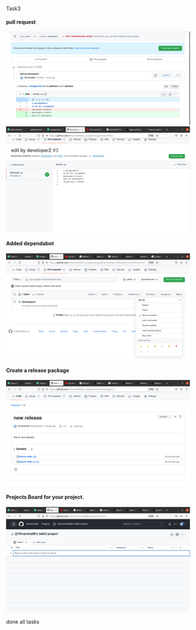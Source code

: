 Task3

#### pull request<br>
![create pull request](https://github.com/VKvarsha98/Git_Assignment/blob/main/Task3/pull%20request.png)
![merge pull request](https://github.com/VKvarsha98/Git_Assignment/blob/main/Task3/commitmerge.png)
#### Added dependabot<br>
![dependa bot](https://github.com/VKvarsha98/Git_Assignment/blob/main/Task3/dependabot.png)
#### Create a release package<br>
![release package](https://github.com/VKvarsha98/Git_Assignment/blob/main/Task3/newrelease.png)
#### Projects Board for your project.
![project board](https://github.com/VKvarsha98/Git_Assignment/blob/main/Task3/project.png)

done all tasks
